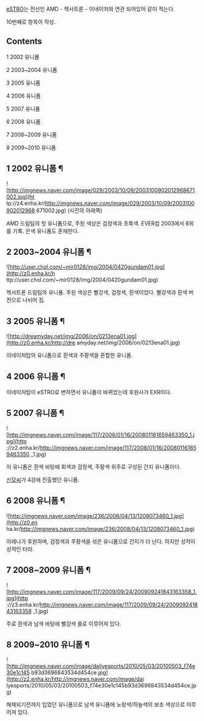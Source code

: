 [eSTRO](eSTRO.md)는 전신인 AMD - 헥사트론 - 이네이처와 연관 되어있어 같이 적는다.

10번째로 항목이 작성.  

## Contents

    

1 2002 유니폼

2 2003~2004 유니폼

3 2005 유니폼

4 2006 유니폼

5 2007 유니폼

6 2008 유니폼

7 2008~2009 유니폼

8 2009~2010 유니폼

## 1 2002 유니폼 ¶

  

![http://imgnews.naver.com/image/029/2003/10/09/2003100902012968671002.jpg](ht
tp://z4.enha.kr/http://imgnews.naver.com/image/029/2003/10/09/2003100902012968
671002.jpg) (사진의 아래쪽)

  

AMD 드림팀의 첫 유니폼으로, 주된 색상은 검정색과 초록색. EVER컵 2003에서 6위를 기록. 은색 유니폼도 존재한다.  

## 2 2003~2004 유니폼 ¶

  

![http://user.chol.com/~mir0128/img/2004/0420gundam01.jpg](http://z0.enha.kr/h
ttp://user.chol.com/~mir0128/img/2004/0420gundam01.jpg)

  

헥사트론 드림팀의 유니폼. 주된 색상은 빨강색, 검정색, 흰색이었다. 빨강색과 흰색 버전으로 나뉘어 짐.  

## 3 2005 유니폼 ¶

  

![http://dreamyday.net/img/2006/on/0213ena01.jpg](http://z0.enha.kr/http://dre
amyday.net/img/2006/on/0213ena01.jpg)

  

이네이처탑의 유니폼으로 흰색과 주황색을 혼합한 유니폼.  

## 4 2006 유니폼 ¶

  

이네이처탑이 eSTRO로 변하면서 유니폼이 바뀌었는데 후원사가 EXR이다.  

## 5 2007 유니폼 ¶

  

![http://imgnews.naver.com/image/117/2008/01/16/200801161659463350_1.jpg](http
://z2.enha.kr/http://imgnews.naver.com/image/117/2008/01/16/200801161659463350
_1.jpg)

  

이 유니폼은 흰색 바탕에 회색과 검정색, 주황색 위주로 구성된 간지 유니폼이다.  

  

[신모씨](%EC%8B%A0%ED%9D%AC%EC%8A%B9.md)가 4강에 진출했던 유니폼.

## 6 2008 유니폼 ¶

  

![http://imgnews.naver.com/image/236/2008/04/13/1208073460_1.jpg](http://z0.en
ha.kr/http://imgnews.naver.com/image/236/2008/04/13/1208073460_1.jpg)

  

아레나가 후원하며, 검정색과 주황색을 섞은 유니폼으로 간지가 더 난다. 하지만 성적이 성적인 터라.  

## 7 2008~2009 유니폼 ¶

  

![http://imgnews.naver.com/image/117/2009/09/24/200909241843163358_1.jpg](http
://z3.enha.kr/http://imgnews.naver.com/image/117/2009/09/24/200909241843163358
_1.jpg)

  

주로 흰색과 남색 바탕에 빨강색 줄로 이루어져 있다.  

## 8 2009~2010 유니폼 ¶

  

![http://imgnews.naver.com/image/dailyesports/2010/05/03/20100503_f74e30e1c145
b93d3696843534d454ce.jpg](http://z2.enha.kr/http://imgnews.naver.com/image/dai
lyesports/2010/05/03/20100503_f74e30e1c145b93d3696843534d454ce.jpg)

  

해체되기전까지 입었던 유니폼으로 남색 유니폼에 노랑색/하늘색의 보조 색상으로 이루어져 있다.  

